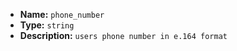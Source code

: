 * **Name:** `phone_number`
* **Type:** `string`
* **Description:** `users phone number in e.164 format`
